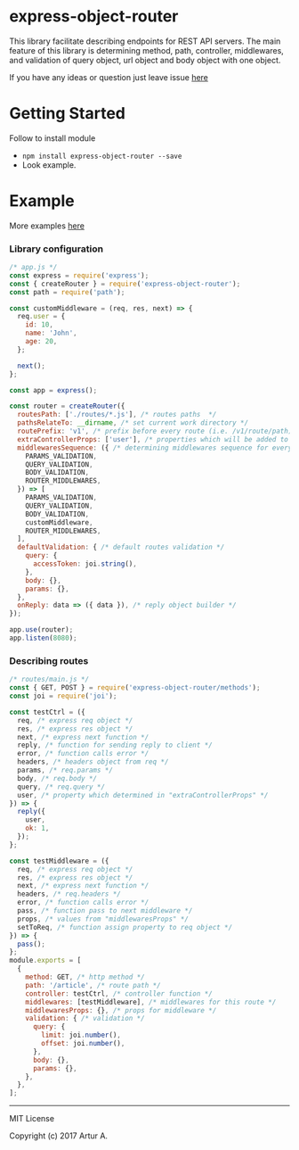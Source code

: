 # express-object-router
This library facilitate describing endpoints for REST API servers. The main feature of this library is determining method, path, controller, middlewares, and validation of query object, url object and body object with one object.

If you have any ideas or question just leave issue [here](https://github.com/ArturAralin/express-object-router/issues/new)

# Getting Started
Follow to install module

* `npm install express-object-router --save`
* Look example.

# Example
More examples [here](examples)
### Library configuration
```javascript
/* app.js */
const express = require('express');
const { createRouter } = require('express-object-router');
const path = require('path');

const customMiddleware = (req, res, next) => {
  req.user = {
    id: 10,
    name: 'John',
    age: 20,
  };

  next();
};

const app = express();

const router = createRouter({
  routesPath: ['./routes/*.js'], /* routes paths  */
  pathsRelateTo: __dirname, /* set current work directory */
  routePrefix: 'v1', /* prefix before every route (i.e. /v1/route/path) */
  extraControllerProps: ['user'], /* properties which will be added to controller from req object */
  middlewaresSequence: ({ /* determining middlewares sequence for every route */
    PARAMS_VALIDATION,
    QUERY_VALIDATION,
    BODY_VALIDATION,
    ROUTER_MIDDLEWARES,
  }) => [
    PARAMS_VALIDATION,
    QUERY_VALIDATION,
    BODY_VALIDATION,
    customMiddleware,
    ROUTER_MIDDLEWARES,
  ],
  defaultValidation: { /* default routes validation */
    query: {
      accessToken: joi.string(),
    },
    body: {},
    params: {},
  },
  onReply: data => ({ data }), /* reply object builder */
});

app.use(router);
app.listen(8080);
```

### Describing routes
```javascript
/* routes/main.js */
const { GET, POST } = require('express-object-router/methods');
const joi = require('joi');

const testCtrl = ({
  req, /* express req object */
  res, /* express res object */
  next, /* express next function */
  reply, /* function for sending reply to client */
  error, /* function calls error */
  headers, /* headers object from req */
  params, /* req.params */
  body, /* req.body */
  query, /* req.query */
  user, /* property which determined in "extraControllerProps" */
}) => {
  reply({
    user,
    ok: 1,
  });
};

const testMiddleware = ({
  req, /* express req object */
  res, /* express res object */
  next, /* express next function */
  headers, /* req.headers */
  error, /* function calls error */
  pass, /* function pass to next middleware */
  props, /* values from "middlewaresProps" */
  setToReq, /* function assign property to req object */
}) => {
  pass();
};
module.exports = [
  {
    method: GET, /* http method */
    path: '/article', /* route path */
    controller: testCtrl, /* controller function */
    middlewares: [testMiddleware], /* middlewares for this route */
    middlewaresProps: {}, /* props for middleware */
    validation: { /* validation */
      query: {
        limit: joi.number(),
        offset: joi.number(),
      },
      body: {},
      params: {},
    },
  },
];
```

---
MIT License

Copyright (c) 2017 Artur A.

